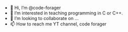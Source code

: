 - 👋 Hi, I’m @code-forager
- 👀 I’m interested in teaching programming in C or C++.
- 💞️ I’m looking to collaborate on ...
- 📫 How to reach me YT channel, code forager

<!---
code-forager/code-forager is a ✨ special ✨ repository because its `README.md` (this file) appears on your GitHub profile.
You can click the Preview link to take a look at your changes.
--->
